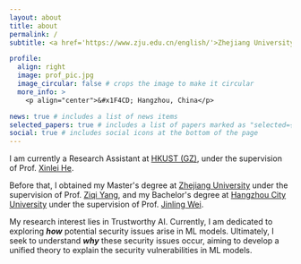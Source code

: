 ```yaml
---
layout: about
title: about
permalink: /
subtitle: <a href='https://www.zju.edu.cn/english/'>Zhejiang University</a> wanglijin@zju.edu.cn

profile:
  align: right
  image: prof_pic.jpg
  image_circular: false # crops the image to make it circular
  more_info: >
    <p align="center">&#x1F4CD; Hangzhou, China</p>

news: true # includes a list of news items
selected_papers: true # includes a list of papers marked as "selected={true}"
social: true # includes social icons at the bottom of the page
---
```


I am currently a Research Assistant at <a href="https://www.hkust-gz.edu.cn">HKUST (GZ)</a>, under the supervision of Prof. <a href="https://xinleihe.github.io">Xinlei He</a>.


Before that, I obtained my Master's degree at <a href='https://www.zju.edu.cn/english/'>Zhejiang University</a> under the supervision of Prof. <a href='https://yziqi.github.io'>Ziqi Yang</a>, and my Bachelor's degree at <a href='http://jsxy.zucc.edu.cn'>Hangzhou City University</a> under the supervision of Prof. <a href='http://jsxy.hzcu.edu.cn/art/2023/2/17/art_265_29278.html'>Jinling Wei</a>.

<!-- My research interests lie in Trustworthy AI. Previously, I focused on exploring <b><i>how</i></b> potential security issues arise in ML models. Going forward, I intend to investigate <b><i>why</i></b> these security issues occur, aiming to develop a unified theory to explain the security vulnerabilities in ML models. -->

My research interest lies in Trustworthy AI. Currently, I am dedicated to exploring <b><i>how</i></b> potential security issues arise in ML models. Ultimately, I seek to understand <b><i>why</i></b> these security issues occur, aiming to develop a unified theory to explain the security vulnerabilities in ML models.


